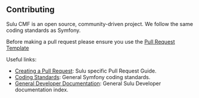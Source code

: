 Contributing
------------

Sulu CMF is an open source, community-driven project. We follow the same coding standards as Symfony.

Before making a pull request please ensure you use the [Pull Request Template](http://docs.sulu.io/en/latest/developer/contributing/pull-requests.html#template)

Useful links:

* [Creating a Pull Request](https://docs.sulu.io/en/latest/developer/contributing/index.html): Sulu specific Pull Request Guide.
* [Coding Standards](http://symfony.com/doc/current/contributing/code/index.html): General Symfony coding standards.
* [General Developer Documentation](https://docs.sulu.io/): General Sulu Developer documentation index.
